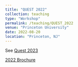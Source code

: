 ```yaml
---
title: "QUEST 2022"
collection: teaching
type: "Workshop"
permalink: /teaching/QUEST_2022
venue: "Princeton University"
date: 2022-08-20
location: "Princeton, NJ"
---
```


See [Quest 2023](/teaching/Quest_2023.md)

[2022 Brochure](https://teacherprep.princeton.edu/sites/g/files/toruqf5931/files/pdf/QUEST%202022%20Climate%20Change.pdf)
